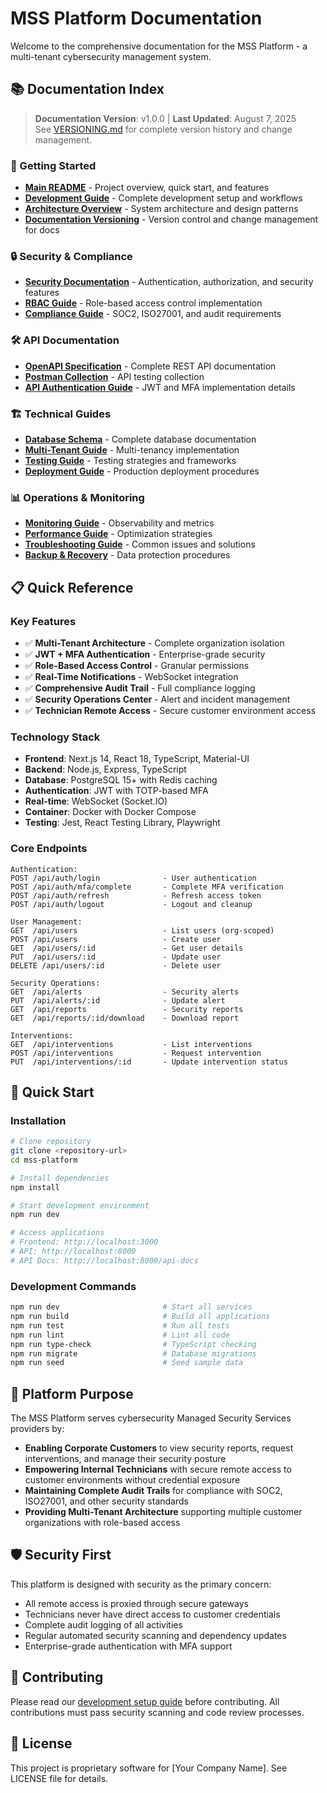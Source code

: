 # MSS Platform Documentation

<!-- Documentation Version: v1.0.0 -->
<!-- Last Updated: 2025-08-07 -->
<!-- Next Review: 2025-09-07 -->

Welcome to the comprehensive documentation for the MSS Platform - a multi-tenant cybersecurity management system.

## 📚 Documentation Index

> **Documentation Version**: v1.0.0 | **Last Updated**: August 7, 2025  
> See [VERSIONING.md](./VERSIONING.md) for complete version history and change management.

### 🚀 Getting Started
- **[Main README](../README.md)** - Project overview, quick start, and features
- **[Development Guide](./DEVELOPMENT.md)** - Complete development setup and workflows
- **[Architecture Overview](./ARCHITECTURE.md)** - System architecture and design patterns
- **[Documentation Versioning](./VERSIONING.md)** - Version control and change management for docs

### 🔒 Security & Compliance
- **[Security Documentation](./SECURITY.md)** - Authentication, authorization, and security features
- **[RBAC Guide](./RBAC.md)** - Role-based access control implementation
- **[Compliance Guide](./COMPLIANCE.md)** - SOC2, ISO27001, and audit requirements

### 🛠️ API Documentation
- **[OpenAPI Specification](./api/openapi.yaml)** - Complete REST API documentation
- **[Postman Collection](./api/MSS-Platform.postman_collection.json)** - API testing collection
- **[API Authentication Guide](./api/AUTHENTICATION.md)** - JWT and MFA implementation details

### 🏗️ Technical Guides
- **[Database Schema](./database/SCHEMA.md)** - Complete database documentation
- **[Multi-Tenant Guide](./MULTI_TENANT.md)** - Multi-tenancy implementation
- **[Testing Guide](./TESTING.md)** - Testing strategies and frameworks
- **[Deployment Guide](./DEPLOYMENT.md)** - Production deployment procedures

### 📊 Operations & Monitoring
- **[Monitoring Guide](./MONITORING.md)** - Observability and metrics
- **[Performance Guide](./PERFORMANCE.md)** - Optimization strategies
- **[Troubleshooting Guide](./TROUBLESHOOTING.md)** - Common issues and solutions
- **[Backup & Recovery](./BACKUP_RECOVERY.md)** - Data protection procedures

## 📋 Quick Reference

### Key Features
- ✅ **Multi-Tenant Architecture** - Complete organization isolation
- ✅ **JWT + MFA Authentication** - Enterprise-grade security
- ✅ **Role-Based Access Control** - Granular permissions
- ✅ **Real-Time Notifications** - WebSocket integration
- ✅ **Comprehensive Audit Trail** - Full compliance logging
- ✅ **Security Operations Center** - Alert and incident management
- ✅ **Technician Remote Access** - Secure customer environment access

### Technology Stack
- **Frontend**: Next.js 14, React 18, TypeScript, Material-UI
- **Backend**: Node.js, Express, TypeScript
- **Database**: PostgreSQL 15+ with Redis caching
- **Authentication**: JWT with TOTP-based MFA
- **Real-time**: WebSocket (Socket.IO)
- **Container**: Docker with Docker Compose
- **Testing**: Jest, React Testing Library, Playwright

### Core Endpoints
```
Authentication:
POST /api/auth/login              - User authentication
POST /api/auth/mfa/complete       - Complete MFA verification
POST /api/auth/refresh            - Refresh access token
POST /api/auth/logout             - Logout and cleanup

User Management:
GET  /api/users                   - List users (org-scoped)
POST /api/users                   - Create user
GET  /api/users/:id               - Get user details
PUT  /api/users/:id               - Update user
DELETE /api/users/:id             - Delete user

Security Operations:
GET  /api/alerts                  - Security alerts
PUT  /api/alerts/:id              - Update alert
GET  /api/reports                 - Security reports
GET  /api/reports/:id/download    - Download report

Interventions:
GET  /api/interventions           - List interventions
POST /api/interventions           - Request intervention
PUT  /api/interventions/:id       - Update intervention status
```

## 🚀 Quick Start

### Installation
```bash
# Clone repository
git clone <repository-url>
cd mss-platform

# Install dependencies
npm install

# Start development environment
npm run dev

# Access applications
# Frontend: http://localhost:3000
# API: http://localhost:8000
# API Docs: http://localhost:8000/api-docs
```

### Development Commands
```bash
npm run dev                       # Start all services
npm run build                     # Build all applications
npm run test                      # Run all tests
npm run lint                      # Lint all code
npm run type-check                # TypeScript checking
npm run migrate                   # Database migrations
npm run seed                      # Seed sample data
```

## 🎯 Platform Purpose

The MSS Platform serves cybersecurity Managed Security Services providers by:

- **Enabling Corporate Customers** to view security reports, request interventions, and manage their security posture
- **Empowering Internal Technicians** with secure remote access to customer environments without credential exposure
- **Maintaining Complete Audit Trails** for compliance with SOC2, ISO27001, and other security standards
- **Providing Multi-Tenant Architecture** supporting multiple customer organizations with role-based access

## 🛡️ Security First

This platform is designed with security as the primary concern:
- All remote access is proxied through secure gateways
- Technicians never have direct access to customer credentials
- Complete audit logging of all activities
- Regular automated security scanning and dependency updates
- Enterprise-grade authentication with MFA support

## 👥 Contributing

Please read our [development setup guide](./03-development-setup.md) before contributing. All contributions must pass security scanning and code review processes.

## 📄 License

This project is proprietary software for [Your Company Name]. See LICENSE file for details.